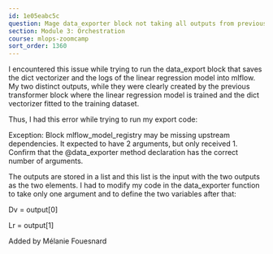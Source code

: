 ```yaml
---
id: 1e05eabc5c
question: Mage data_exporter block not taking all outputs from previous transformer block
section: Module 3: Orchestration
course: mlops-zoomcamp
sort_order: 1360
---
```


I encountered this issue while trying to run the data_export block that saves the dict vectorizer and the logs of the linear regression model into mlflow. My two distinct outputs, while they were clearly created by the previous transformer block where the linear regression model is trained and the dict vectorizer fitted to the training dataset.

Thus, I had this error while trying to run my export code:

Exception: Block mlflow_model_registry may be missing upstream dependencies. It expected to have 2 arguments, but only received 1. Confirm that the @data_exporter method declaration has the correct number of arguments.

The outputs are stored in a list and this list is the input with the two outputs as the two elements. I had to modify my code in the data_exporter function to take only one argument and to define the two variables after that:

Dv = output[0]

Lr = output[1]

Added by Mélanie Fouesnard

